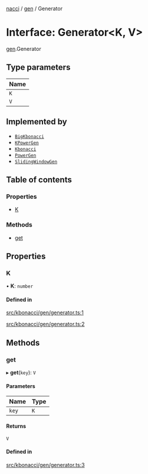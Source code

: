 [nacci](../README.md) / [gen](../modules/gen.md) / Generator

# Interface: Generator\<K, V\>

[gen](../modules/gen.md).Generator

## Type parameters

| Name |
| :--- |
| `K`  |
| `V`  |

## Implemented by

- [`BigKbonacci`](../classes/BigKbonacci.md)
- [`KPowerGen`](../classes/gen.KPowerGen.md)
- [`Kbonacci`](../classes/Kbonacci.md)
- [`PowerGen`](../classes/gen.PowerGen.md)
- [`SlidingWindowGen`](../classes/gen.SlidingWindowGen.md)

## Table of contents

### Properties

- [K](gen.Generator.md#k)

### Methods

- [get](gen.Generator.md#get)

## Properties

### K

• **K**: `number`

#### Defined in

[src/kbonacci/gen/generator.ts:1](https://github.com/havelessbemore/nacci/blob/68d5ad6/src/kbonacci/gen/generator.ts#L1)

[src/kbonacci/gen/generator.ts:2](https://github.com/havelessbemore/nacci/blob/68d5ad6/src/kbonacci/gen/generator.ts#L2)

## Methods

### get

▸ **get**(`key`): `V`

#### Parameters

| Name  | Type |
| :---- | :--- |
| `key` | `K`  |

#### Returns

`V`

#### Defined in

[src/kbonacci/gen/generator.ts:3](https://github.com/havelessbemore/nacci/blob/68d5ad6/src/kbonacci/gen/generator.ts#L3)
